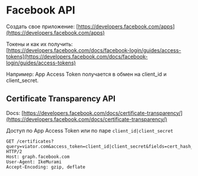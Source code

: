 # Facebook API

Создать свое приложение: [https://developers.facebook.com/apps](https://developers.facebook.com/apps)

Токены и как их получить: [https://developers.facebook.com/docs/facebook-login/guides/access-tokens](https://developers.facebook.com/docs/facebook-login/guides/access-tokens)

Например: App Access Token получается в обмен на client\_id и client\_secret.

## Certificate Transparency API

Docs: [https://developers.facebook.com/docs/certificate-transparency/](https://developers.facebook.com/docs/certificate-transparency/)

Доступ по App Access Token или по паре `client_id|client_secret`

```
GET /certificates?query=viator.com&access_token=client_id|client_secret&fields=cert_hash_sha256,domains,issuer_name,subject_name HTTP/2
Host: graph.facebook.com
User-Agent: IkeMurami
Accept-Encoding: gzip, deflate


```
